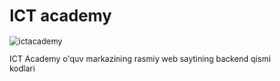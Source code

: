 # ICT academy


![ictacademy](https://github.com/ict-jobs/.github/assets/70073648/ccb47740-6ea3-4767-beb0-4defa47a175b)



ICT Academy o'quv markazining rasmiy web saytining backend qismi kodlari
